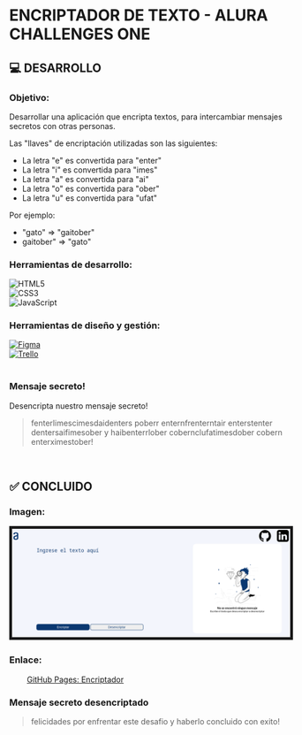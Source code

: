 # **ENCRIPTADOR DE TEXTO - ALURA CHALLENGES ONE**

## 💻 **DESARROLLO** 

### **Objetivo:** 

<p>Desarrollar una aplicación que encripta textos, para intercambiar mensajes secretos con otras personas.</p>

Las "llaves" de encriptación utilizadas son las siguientes:

- La letra "e" es convertida para "enter"<br/>
- La letra "i" es convertida para "imes"<br/>
- La letra "a" es convertida para "ai"<br/>
- La letra "o" es convertida para "ober"<br/>
- La letra "u" es convertida para "ufat"<br/>

Por ejemplo:<br/>
- "gato" => "gaitober"<br/>
- gaitober" => "gato"

### **Herramientas de desarrollo:**

![HTML5](https://img.shields.io/badge/html5-%23E34F26.svg?style=for-the-badge&logo=html5&logoColor=white) <br/>![CSS3](https://img.shields.io/badge/css3-%231572B6.svg?style=for-the-badge&logo=css3&logoColor=white) <br/>![JavaScript](https://img.shields.io/badge/javascript-%23323330.svg?style=for-the-badge&logo=javascript&logoColor=%23F7DF1E)

### **Herramientas de diseño y gestión:**

[![Figma](https://img.shields.io/badge/figma-%23F24E1E.svg?style=for-the-badge&logo=figma&logoColor=white)](https://www.figma.com/file/VsQXSLq5nltg7CgdhIMghr/Alura-Challenge---Desaf%C3%ADo-1---L%C3%B3gica-(Copy)?node-id=0-1&t=5ehZduWq4aW4qtns-0)<br/> [![Trello](https://img.shields.io/badge/Trello-%23026AA7.svg?style=for-the-badge&logo=Trello&logoColor=white)](https://trello.com/b/uwQQDDo8/encriptador-de-texto-alura-challenges-one)
<br/><br/>

### **Mensaje secreto!**

Desencripta nuestro mensaje secreto!

>fenterlimescimesdaidenters poberr enternfrenterntair enterstenter dentersaifimesober y haibenterrlober cobernclufatimesdober cobern enterximestober!
<br/>

## ✅ **CONCLUIDO**


### **Imagen:**

<img src="Assets/src/encriptador.png" border="5px solid red"/>

### **Enlace:**

&emsp;&emsp; [GitHub Pages: Encriptador]()

### **Mensaje secreto desencriptado**

>felicidades por enfrentar este desafio y haberlo concluido con exito!
